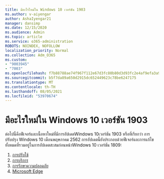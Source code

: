 ```yaml
---
title: มีอะไรใหม่ใน Windows 10 เวอร์ชัน 1903
ms.author: v-aiyengar
author: AshaIyengar21
manager: dansimp
ms.date: 12/15/2020
ms.audience: Admin
ms.topic: article
ms.service: o365-administration
ROBOTS: NOINDEX, NOFOLLOW
localization_priority: Normal
ms.collection: Adm_O365
ms.custom:
- "9003945"
- "7003"
ms.openlocfilehash: f7b88788ae74f967f112e67d3fc80b80d3d93fc2e4af9efa3a977d16d1d70350
ms.sourcegitcommit: b5f7da89a650d2915dc652449623c78be6247175
ms.translationtype: MT
ms.contentlocale: th-TH
ms.lasthandoff: 08/05/2021
ms.locfileid: "53970674"
---
```

# <a name="whats-new-in-windows-10-version-1903"></a>มีอะไรใหม่ใน Windows 10 เวอร์ชัน 1903

ต่อไปนี้คือฟีเจอร์และเนื้อหาใหม่ที่มีการอัปเดตWindows 10เวอร์ชัน 1903 หรือที่เรียกว่า การปรับปรุง Windows 10 เดือนพฤษภาคม 2562 การอัปเดตนี้ยังประกอบด้วยฟีเจอร์และการแก้ไขทั้งหมดที่รวมอยู่ในการอัปเดตสะสมก่อนหน้าWindows 10 เวอร์ชัน 1809:

1. [การปรับใช้](https://go.microsoft.com/fwlink/?linkid=2114296)
1. [การบริการ](https://go.microsoft.com/fwlink/?linkid=2114493)
1. [การรักษาความปลอดภัย](https://go.microsoft.com/fwlink/?linkid=2114297)
1. [Microsoft Edge](https://go.microsoft.com/fwlink/?linkid=2114298)
